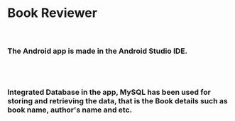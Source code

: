 <b><h1> Book Reviewer </h1></b>
<br>
<h3> The Android app is made in the Android Studio IDE. </h3> 
<br>
<br>
<h3> Integrated Database in the app, MySQL has been used for storing and retrieving the data, that is the Book details such as book name, author's name and etc.</h3>
